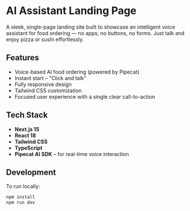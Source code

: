 #  AI Assistant Landing Page

A sleek, single-page landing site built to showcase an intelligent voice assistant for food ordering — no apps, no buttons, no forms. Just talk and enjoy pizza or sushi effortlessly.

##  Features

-  Voice-based AI food ordering (powered by Pipecat)
-  Instant start – "Click and talk"
-  Fully responsive design
-  Tailwind CSS customization
-  Focused user experience with a single clear call-to-action

##  Tech Stack

- **Next.js 15**
- **React 18**
- **Tailwind CSS**
- **TypeScript**
- **Pipecat AI SDK** – for real-time voice interaction

##  Development

To run locally:

```bash
npm install
npm run dev
```
